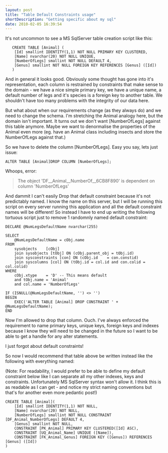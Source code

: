 ```yaml
---
layout: post
title: "Table Default Constraints usage"
shortDescription: "Getting specific about my sql"
date: 2010-02-05 16:39:54
---
```

It's not uncommon to see a MS SqlServer table creation script like this:

       CREATE TABLE [Animal] (
        [Id] smallint IDENTITY(1,1) NOT NULL PRIMARY KEY CLUSTERED,
        [Name] nvarchar(20) NOT NULL UNIQUE,
        [NumberOfLegs] smallint NOT NULL DEFAULT 4,
        [Genus] smallint NOT NULL FOREIGN KEY REFERENCES [Genus] ([Id])
       )
   
And in general it looks good. Obviously some thought has gone into it's representation, each column is restrained 
by constraints that make sense to the domain - we have a nice simple primary key, we have a unique name, a default 
number of legs and it's species is a foreign key to another table. We shouldn't have too many problems with the integrity
of our data here.

But what about when our requirements change (as they always do) and we need to change the schema. I'm stretching the
Animal analogy here, but the domain isn't important. It turns out we don't want [NumberOfLegs] against this table anymore.
Maybe we want to denormalise the properties of the Animal even more (eg. have an Animal class including insects and store 
the NumberOfLegs against that.)

So we have to delete the column [NumberOfLegs]. Easy you say, lets just issue:

    ALTER TABLE [Animal]DROP COLUMN [NumberOfLegs];
    
Whoops, error:
>The object 'DF__Animal__NumberOf__6CB8F890' is dependent on column 'NumberOfLegs'

And dammit I can't easily Drop that default constraint because it's not predictably named. I know the name on this server,
but I will be running this script on every server running this application and all the default constraint names will be different!
So instead I have to end up writing the following tortuous script just to remove 1 randomnly named default constraint:

    DECLARE @NumLegsDefaultName nvarchar(255)

    SELECT
        @NumLegsDefaultName = cObj.name
    FROM
        sysobjects    [cObj]
        join sysobjects [tObj] ON (cObj.parent_obj = tObj.id)
        join sysconstraints [con] ON (cObj.id    = con.constid)
        join syscolumns [col] ON (tObj.id = col.id and con.colid = col.colid)
    WHERE
        cObj.xtype    = 'D' -- This means default
        and tObj.name = 'Animal'
        and col.name = 'NumberOfLegs'

    IF (ISNULL(@NumLegsDefaultName, '') <> '')
    BEGIN
        EXEC('ALTER TABLE [Animal] DROP CONSTRAINT ' + @NumLegsDefaultName);
    END
  
Now I'm allowed to drop that column. Ouch.
I've always enforced the requirement to name primary keys, unique keys, foreign keys and indexes because I know they will
need to be changed in the future so I want to be able to get a handle for any alter statements.

I just forgot about default constraints!

So now I would recommend that table above be written instead like the following with everything named:

(Note: For readability, I would prefer to be able to define my default constraint below like I can separate all my
other indexes, keys and constraints. Unfortunately MS SqlServer syntax won't allow it. I think this is as readable
as I can get - and notice my strict naming conventions but that's for another even more pedantic post!)

    CREATE TABLE [Animal](
        [Id] smallint IDENTITY(1,1) NOT NULL,
        [Name] nvarchar(20) NOT NULL,
        [NumberOfLegs] smallint NOT NULL CONSTRAINT [DF_Animal_NumberOfLegs] DEFAULT 4,
        [Genus] smallint NOT NULL,
        CONSTRAINT [PK_Animal] PRIMARY KEY CLUSTERED([Id] ASC),
        CONSTRAINT [UQ_Animal_Name] UNIQUE ([Name]),
        CONSTRAINT [FK_Animal_Genus] FOREIGN KEY ([Genus]) REFERENCES [Genus] ([Id])
    )